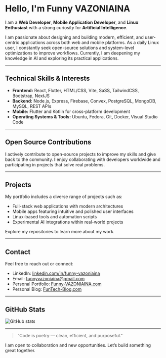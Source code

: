 # Hello, I'm Funny VAZONIAINA

I am a **Web Developer**, **Mobile Application Developer**, and **Linux Enthusiast** with a strong curiosity for **Artificial Intelligence**.

I am passionate about designing and building modern, efficient, and user-centric applications across both web and mobile platforms. As a daily Linux user, I constantly seek open-source solutions and system-level optimizations to improve workflows. Currently, I am deepening my knowledge in AI and exploring its practical applications.

---

## Technical Skills & Interests

- **Frontend:** React, Flutter, HTML/CSS, Vite, SaSS, TailwindCSS, Bootstrap, NextJS  
- **Backend:** Node.js, Express, Firebase, Convex, PostgreSQL, MongoDB, MySQL, REST APIs  
- **Mobile:** Flutter and Kotlin for cross-platform development  
- **Operating Systems & Tools:** Ubuntu, Fedora, Git, Docker, Visual Studio Code

---

## Open Source Contributions

I actively contribute to open-source projects to improve my skills and give back to the community. I enjoy collaborating with developers worldwide and participating in projects that solve real problems.

---

## Projects

My portfolio includes a diverse range of projects such as:  
- Full-stack web applications with modern architectures  
- Mobile apps featuring intuitive and polished user interfaces  
- Linux-based tools and automation scripts  
- Experimental AI integrations within real-world projects

Explore my repositories to learn more about my work.

---

## Contact

Feel free to reach out or connect:  
- LinkedIn: [linkedin.com/in/funny-vazoniaina](https://www.linkedin.com/in/funny-vazoniaina-915429281/)  
- Email: funnyvazoniaina@gmail.com  
- Personal Portfolio: [Funny-VAZONIAINA.com](https://portfolio-funny-vazoniaina.vercel.app/)
- Personal Blog: [FunTech-Blog.com](https://portfolio-funny-vazoniaina.vercel.app/)

---

## GitHub Stats

![GitHub stats](https://github-readme-stats.vercel.app/api?username=FunnyVazoniaina&show_icons=true&theme=radical)

---

> “Code is poetry — clean, efficient, and purposeful.”

I am open to collaboration and new opportunities. Let’s build something great together.
